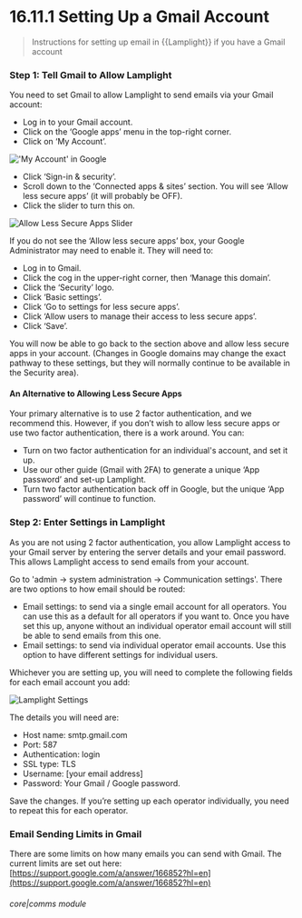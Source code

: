 # 16.11.1 <i class="fas fa-envelope-open"></i> Setting Up a Gmail Account

> Instructions for setting up email in {{Lamplight}} if you have a Gmail account



### Step 1: Tell Gmail to Allow Lamplight

You need to set Gmail to allow Lamplight to send emails via your Gmail account:
- Log in to your Gmail account.
- Click on the ‘Google apps’ menu in the top-right corner.
- Click on ‘My Account’.

!['My Account' in Google](16.11.1a.png)

- Click ‘Sign-in & security’.
- Scroll down to the ‘Connected apps & sites’ section. You will see ‘Allow less secure apps’ (it will probably be OFF).
- Click the slider to turn this on. 

![Allow Less Secure Apps Slider](16.11.1b.png)

If you do not see the ‘Allow less secure apps’ box, your Google Administrator may need to enable it.  They will need to:
- Log in to Gmail.
- Click the cog in the upper-right corner, then ‘Manage this domain’.
- Click the ‘Security’ logo.
- Click ‘Basic settings’.
- Click ‘Go to settings for less secure apps’.
- Click ‘Allow users to manage their access to less secure apps’.
- Click ‘Save’.

You will now be able to go back to the section above and allow less secure apps in your account.  (Changes in Google domains may change the exact pathway to these settings, but they will normally continue to be available in the Security area).

#### An Alternative to Allowing Less Secure Apps  

Your primary alternative is to use 2 factor authentication, and we recommend this.  However, if you don’t wish to allow less secure apps or use two factor authentication, there is a work around.  You can:
- Turn on two factor authentication for an individual's account, and set it up.
- Use our other guide (Gmail with 2FA) to generate a unique ‘App password’ and set-up Lamplight.
- Turn two factor authentication back off in Google, but the unique ‘App password’ will continue to function.

### Step 2: Enter Settings in Lamplight

As you are not using 2 factor authentication, you allow Lamplight access to your Gmail server by entering the server details and your email password.  This allows Lamplight access to send emails from your account.

Go to 'admin -> system administration -> Communication settings'.  There are two options to how email should be routed:

   - Email settings: to send via a single email account for all operators. You can use this as a default for all operators if you want to. Once you have set this up, anyone without an individual operator email account will still be able to send emails from this one.
   - Email settings: to send via individual operator email accounts. Use this option to have different settings for individual users.

Whichever you are setting up, you will need to complete the following fields for each email account you add:
  
![Lamplight Settings](16.11.1c.png)
  
The details you will need are:
   - Host name: smtp.gmail.com
   - Port:	587
   - Authentication: login
   - SSL type: TLS
   - Username: [your email address]
   - Password: Your Gmail / Google password.

Save the changes.  If you’re setting up each operator individually, you need to repeat this for each operator.



### Email Sending Limits in Gmail

There are some limits on how many emails you can send with Gmail. The current limits are set out here: [https://support.google.com/a/answer/166852?hl=en](https://support.google.com/a/answer/166852?hl=en)


###### core|comms module
